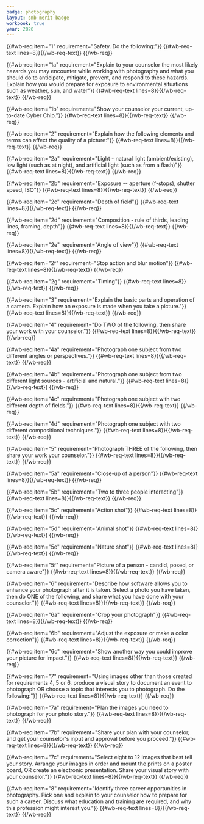```yaml
---
badge: photography
layout: smb-merit-badge
workbook: true
year: 2020
---
```



{{#wb-req item="1" requirement="Safety. Do the following:"}}
{{#wb-req-text lines=8}}{{/wb-req-text}}
{{/wb-req}}

{{#wb-req item="1a" requirement="Explain to your counselor the most likely hazards you may encounter while working with photography and what you should do to anticipate, mitigate, prevent, and respond to these hazards. Explain how you would prepare for exposure to environmental situations such as weather, sun, and water"}}
{{#wb-req-text lines=8}}{{/wb-req-text}}
{{/wb-req}}

{{#wb-req item="1b" requirement="Show your counselor your current, up-to-date Cyber Chip."}}
{{#wb-req-text lines=8}}{{/wb-req-text}}
{{/wb-req}}

{{#wb-req item="2" requirement="Explain how the following elements and terms can affect the quality of a picture:"}}
{{#wb-req-text lines=8}}{{/wb-req-text}}
{{/wb-req}}

{{#wb-req item="2a" requirement="Light - natural light (ambient/existing), low light (such as at night), and artificial light (such as from a flash)"}}
{{#wb-req-text lines=8}}{{/wb-req-text}}
{{/wb-req}}

{{#wb-req item="2b" requirement="Exposure -- aperture (f-stops), shutter speed, ISO"}}
{{#wb-req-text lines=8}}{{/wb-req-text}}
{{/wb-req}}

{{#wb-req item="2c" requirement="Depth of field"}}
{{#wb-req-text lines=8}}{{/wb-req-text}}
{{/wb-req}}

{{#wb-req item="2d" requirement="Composition - rule of thirds, leading lines, framing, depth"}}
{{#wb-req-text lines=8}}{{/wb-req-text}}
{{/wb-req}}

{{#wb-req item="2e" requirement="Angle of view"}}
{{#wb-req-text lines=8}}{{/wb-req-text}}
{{/wb-req}}

{{#wb-req item="2f" requirement="Stop action and blur motion"}}
{{#wb-req-text lines=8}}{{/wb-req-text}}
{{/wb-req}}

{{#wb-req item="2g" requirement="Timing"}}
{{#wb-req-text lines=8}}{{/wb-req-text}}
{{/wb-req}}

{{#wb-req item="3" requirement="Explain the basic parts and operation of a camera. Explain how an exposure is made when you take a picture."}}
{{#wb-req-text lines=8}}{{/wb-req-text}}
{{/wb-req}}

{{#wb-req item="4" requirement="Do TWO of the following, then share your work with your counselor."}}
{{#wb-req-text lines=8}}{{/wb-req-text}}
{{/wb-req}}

{{#wb-req item="4a" requirement="Photograph one subject from two different angles or perspectives."}}
{{#wb-req-text lines=8}}{{/wb-req-text}}
{{/wb-req}}

{{#wb-req item="4b" requirement="Photograph one subject from two different light sources - artificial and natural."}}
{{#wb-req-text lines=8}}{{/wb-req-text}}
{{/wb-req}}

{{#wb-req item="4c" requirement="Photograph one subject with two different depth of fields."}}
{{#wb-req-text lines=8}}{{/wb-req-text}}
{{/wb-req}}

{{#wb-req item="4d" requirement="Photograph one subject with two different compositional techniques."}}
{{#wb-req-text lines=8}}{{/wb-req-text}}
{{/wb-req}}

{{#wb-req item="5" requirement="Photograph THREE of the following, then share your work your counselor."}}
{{#wb-req-text lines=8}}{{/wb-req-text}}
{{/wb-req}}

{{#wb-req item="5a" requirement="Close-up of a person"}}
{{#wb-req-text lines=8}}{{/wb-req-text}}
{{/wb-req}}

{{#wb-req item="5b" requirement="Two to three people interacting"}}
{{#wb-req-text lines=8}}{{/wb-req-text}}
{{/wb-req}}

{{#wb-req item="5c" requirement="Action shot"}}
{{#wb-req-text lines=8}}{{/wb-req-text}}
{{/wb-req}}

{{#wb-req item="5d" requirement="Animal shot"}}
{{#wb-req-text lines=8}}{{/wb-req-text}}
{{/wb-req}}

{{#wb-req item="5e" requirement="Nature shot"}}
{{#wb-req-text lines=8}}{{/wb-req-text}}
{{/wb-req}}

{{#wb-req item="5f" requirement="Picture of a person - candid, posed, or camera aware"}}
{{#wb-req-text lines=8}}{{/wb-req-text}}
{{/wb-req}}

{{#wb-req item="6" requirement="Describe how software allows you to enhance your photograph after it is taken. Select a photo you have taken, then do ONE of the following, and share what you have done with your counselor."}}
{{#wb-req-text lines=8}}{{/wb-req-text}}
{{/wb-req}}

{{#wb-req item="6a" requirement="Crop your photograph"}}
{{#wb-req-text lines=8}}{{/wb-req-text}}
{{/wb-req}}

{{#wb-req item="6b" requirement="Adjust the exposure or make a color correction"}}
{{#wb-req-text lines=8}}{{/wb-req-text}}
{{/wb-req}}

{{#wb-req item="6c" requirement="Show another way you could improve your picture for impact."}}
{{#wb-req-text lines=8}}{{/wb-req-text}}
{{/wb-req}}

{{#wb-req item="7" requirement="Using images other than those created for requirements 4, 5 or 6, produce a visual story to document an event to photograph OR choose a topic that interests you to photograph. Do the following:"}}
{{#wb-req-text lines=8}}{{/wb-req-text}}
{{/wb-req}}

{{#wb-req item="7a" requirement="Plan the images you need to photograph for your photo story."}}
{{#wb-req-text lines=8}}{{/wb-req-text}}
{{/wb-req}}

{{#wb-req item="7b" requirement="Share your plan with your counselor, and get your counselor's input and approval before you proceed."}}
{{#wb-req-text lines=8}}{{/wb-req-text}}
{{/wb-req}}

{{#wb-req item="7c" requirement="Select eight to 12 images that best tell your story. Arrange your images in order and mount the prints on a poster board, OR create an electronic presentation. Share your visual story with your counselor."}}
{{#wb-req-text lines=8}}{{/wb-req-text}}
{{/wb-req}}

{{#wb-req item="8" requirement="Identify three career opportunities in photography. Pick one and explain to your counselor how to prepare for such a career. Discuss what education and training are required, and why this profession might interest you."}}
{{#wb-req-text lines=8}}{{/wb-req-text}}
{{/wb-req}}
